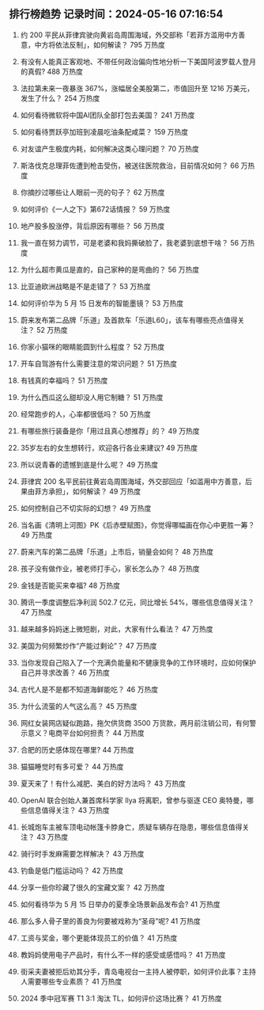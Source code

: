 
## 排行榜趋势 记录时间：2024-05-16 07:16:54
  
  1. 约 200 平民从菲律宾驶向黄岩岛周围海域，外交部称「若菲方滥用中方善意，中方将依法反制」，如何解读？ 795 万热度
    
  2. 有没有人能真正客观地、不带任何政治偏向性地分析一下美国阿波罗载人登月的真假? 488 万热度
    
  3. 法拉第未来一夜暴涨 367%，涨幅居全美股第二，市值回升至 1216 万美元，发生了什么？ 254 万热度
    
  4. 如何看待微软将中国AI团队全部打包去美国？ 241 万热度
    
  5. 如何看待贾跃亭加班到凌晨吃油条配咸菜？ 159 万热度
    
  6. 对友谊产生极度内耗，如何解决这类心理问题？ 70 万热度
    
  7. 斯洛伐克总理菲佐遭到枪击受伤，被送往医院救治，目前情况如何？ 66 万热度
    
  8. 你摘抄过哪些让人眼前一亮的句子？ 62 万热度
    
  9. 如何评价《一人之下》第672话情报？ 59 万热度
    
  10. 地产股多股涨停，背后原因有哪些？ 56 万热度
    
  11. 我一直在努力调节，可是老婆和我妈撕破脸了，我老婆到底想干啥？ 56 万热度
    
  12. 为什么超市黄瓜是直的，自己家种的是弯曲的？ 56 万热度
    
  13. 比亚迪欧洲战略是不是走错了？ 53 万热度
    
  14. 如何评价华为 5 月 15 日发布的智能墨镜？ 53 万热度
    
  15. 蔚来发布第二品牌「乐道」及首款车「乐道L60」，该车有哪些亮点值得关注？ 52 万热度
    
  16. 你家小猫咪的眼睛能圆到什么程度？ 52 万热度
    
  17. 开车自驾游有什么需要注意的常识问题？ 51 万热度
    
  18. 有钱真的幸福吗？ 51 万热度
    
  19. 为什么西瓜这么甜却没人用它制糖？ 51 万热度
    
  20. 经常跑步的人，心率都很低吗？ 50 万热度
    
  21. 有哪些旅行装备是你「用过且真心想推荐」的？ 49 万热度
    
  22. 35岁左右的女生想转行，欢迎各行各业来建议? 49 万热度
    
  23. 所以说青春的遗憾到底是什么呢？ 49 万热度
    
  24. 菲律宾 200 名平民前往黄岩岛周围海域，外交部回应「如滥用中方善意，后果由菲方承担」，如何解读？ 49 万热度
    
  25. 如何控制自己不切实际的幻想？ 49 万热度
    
  26. 当名画《清明上河图》PK《后赤壁赋图》，你觉得哪幅画在你心中更胜一筹？ 49 万热度
    
  27. 蔚来汽车的第二品牌「乐道」上市后，销量会如何？ 48 万热度
    
  28. 孩子没有做作业，被老师打手心，家长怎么办？ 48 万热度
    
  29. 金钱是否能买来幸福? 48 万热度
    
  30. 腾讯一季度调整后净利润 502.7 亿元，同比增长 54%，哪些信息值得关注？ 47 万热度
    
  31. 越来越多妈妈迷上微短剧，对此，大家有什么看法？ 47 万热度
    
  32. 美国为何频繁炒作“产能过剩论”？ 47 万热度
    
  33. 当你发现自己陷入了一个充满负能量和不健康竞争的工作环境时，应如何保护自己并寻求改善？ 46 万热度
    
  34. 古代人是不是都不知道海鲜能吃？ 46 万热度
    
  35. 为什么流萤的人气这么高？ 45 万热度
    
  36. 网红女装网店疑似跑路，拖欠供货商 3500 万货款，两月前注销公司，有何警示意义？电商平台如何担责？ 44 万热度
    
  37. 合肥的历史感体现在哪里? 44 万热度
    
  38. 猫猫睡觉时有多可爱？ 44 万热度
    
  39. 夏天来了！有什么减肥、美白的好方法吗？ 43 万热度
    
  40. OpenAI 联合创始人兼首席科学家 Ilya 将离职，曾参与驱逐 CEO 奥特曼，哪些信息值得关注？ 43 万热度
    
  41. 长城炮车主被车顶电动帐篷卡脖身亡，质疑车辆存在隐患，哪些信息值得关注？ 43 万热度
    
  42. 骑行时手发麻需要怎样解决？ 43 万热度
    
  43. 钓鱼是低门槛运动吗？ 42 万热度
    
  44. 分享一些你珍藏了很久的宝藏文案？ 42 万热度
    
  45. 如何看待华为 5 月 15 日举办的夏季全场景新品发布会? 41 万热度
    
  46. 那么多人骨子里的善良为何要被戏称为“圣母”呢? 41 万热度
    
  47. 工资与奖金，哪个更能体现员工的价值？ 41 万热度
    
  48. 教妈妈使用电子产品时，有什么不一样的感受或感悟吗？ 41 万热度
    
  49. 街采夫妻被拒后劝其分手，青岛电视台一主持人被停职，如何评价此事？主持人需要哪些专业素质？ 41 万热度
    
  50. 2024 季中冠军赛 T1 3:1 淘汰 TL，如何评价这场比赛？ 41 万热度
    